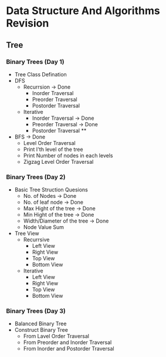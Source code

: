# Data Structure And Algorithms Revision
 
## Tree 
### Binary Trees (Day 1)
- Tree Class Defination 
- DFS
    - Recurrsion -> Done
        - Inorder Traversal
        - Preorder Traversal
        - Postorder Traversal
    - Iterative
        - Inorder Traversal -> Done
        - Preorder Traversal -> Done
        - Postorder Traversal **
- BFS -> Done
    - Level Order Traversal
    - Print I'th level of the tree
    - Print Number of nodes in each levels
    - Zigzag Level Order Traversal

### Binary Trees (Day 2)
- Basic Tree Struction Quesions
    - No. of Nodes -> Done
    - No. of leaf node -> Done
    - Max Hight of the tree -> Done
    - Min Hight of the tree -> Done
    - Width/Diameter of the tree -> Done
    - Node Value Sum
- Tree View
    - Recurrsive
        - Left View
        - Right View
        - Top View
        - Bottom View
    - Iterative 
        - Left View
        - Right View
        - Top View
        - Bottom View

### Binary Trees (Day 3)

- Balanced Binary Tree
- Construct Binary Tree
    - From Lavel Order Traversal
    - From Preorder and Inorder Traversal
    - From Inorder and Postorder Traversal
